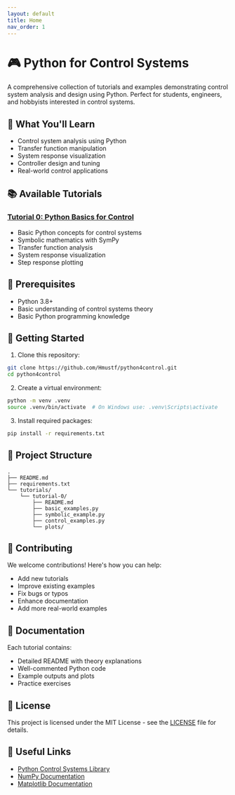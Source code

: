 ```yaml
---
layout: default
title: Home
nav_order: 1
---
```


# 🎮 Python for Control Systems

A comprehensive collection of tutorials and examples demonstrating control system analysis and design using Python. Perfect for students, engineers, and hobbyists interested in control systems.

## 🎯 What You'll Learn

- Control system analysis using Python
- Transfer function manipulation
- System response visualization
- Controller design and tuning
- Real-world control applications

## 📚 Available Tutorials

### [Tutorial 0: Python Basics for Control](tutorials/tutorial-0/)
- Basic Python concepts for control systems
- Symbolic mathematics with SymPy
- Transfer function analysis
- System response visualization
- Step response plotting

## 🔧 Prerequisites

- Python 3.8+
- Basic understanding of control systems theory
- Basic Python programming knowledge

## 🚀 Getting Started

1. Clone this repository:
```bash
git clone https://github.com/Hmustf/python4control.git
cd python4control
```

2. Create a virtual environment:
```bash
python -m venv .venv
source .venv/bin/activate  # On Windows use: .venv\Scripts\activate
```

3. Install required packages:
```bash
pip install -r requirements.txt
```

## 📁 Project Structure

```
.
├── README.md
├── requirements.txt
└── tutorials/
    └── tutorial-0/
        ├── README.md
        ├── basic_examples.py
        ├── symbolic_example.py
        ├── control_examples.py
        └── plots/
```

## 🤝 Contributing

We welcome contributions! Here's how you can help:
- Add new tutorials
- Improve existing examples
- Fix bugs or typos
- Enhance documentation
- Add more real-world examples

## 📖 Documentation

Each tutorial contains:
- Detailed README with theory explanations
- Well-commented Python code
- Example outputs and plots
- Practice exercises

## 📝 License

This project is licensed under the MIT License - see the [LICENSE](LICENSE) file for details.

## 🔗 Useful Links

- [Python Control Systems Library](https://python-control.readthedocs.io/)
- [NumPy Documentation](https://numpy.org/doc/)
- [Matplotlib Documentation](https://matplotlib.org/) 